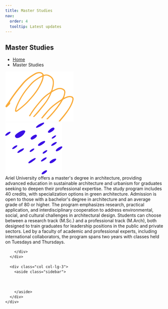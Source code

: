 ```yaml
---
title: Master Studies
nav:
  order: 4
  tooltip: Latest updates
---
```


<section class="page_banner decoration_wrap">
  <div class="container">
    <h1 class="page_heading">Master Studies</h1>
    <ul class="breadcrumb_nav unordered_list_center">
      <li><a href="index.html">Home</a></li>
      <li>Master Studies</li>
    </ul>
  </div>
  <div class="deco_item deco_img_1" data-parallax='{"y" : -200, "smoothness": 6}'>
    <img src="/images/shapes/line_shape_1.png" alt="Line Shape Image">
  </div>
  <div class="deco_item deco_img_2" data-parallax='{"y" : 200, "smoothness": 6}'>
    <img src="/images/shapes/dot_shape_2.png" alt="Line Shape Image">
  </div>
</section>


<section class="blog_section section_space_md pt-0">
  <div class="container">
    <div class="row justify-content-lg-between">
      <div class="col col-lg-8">
        <div class="row">
Ariel University offers a master's degree in architecture, providing advanced education in sustainable architecture and urbanism for graduates seeking to deepen their professional expertise. The study program includes 40 credits, with specialization options in green architecture. Admission is open to those with a bachelor's degree in architecture and an average grade of 80 or higher. The program emphasizes research, practical application, and interdisciplinary cooperation to address environmental, social, and cultural challenges in architectural design. Students can choose between a research track (M.Sc.) and a professional track (M.Arch), both designed to train graduates for leadership positions in the public and private sectors. Led by a faculty of academic and professional experts, including international collaborators, the program spans two years with classes held on Tuesdays and Thursdays.

        </div>
      </div>

      <div class="col col-lg-3">
        <aside class="sidebar">



        </aside>
      </div>
    </div>
  </div>
</section>



